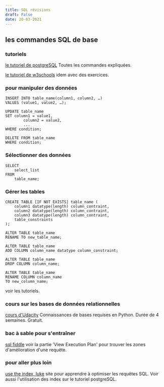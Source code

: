 ```yaml
---
title: SQL révisions
draft: False
date: 20-03-2021
---
```

## les commandes SQL de base

### tutoriels

[le tutoriel de postgreSQL](https://www.postgresqltutorial.com/) Toutes les commandes expliquées.

[le tutoriel de w3schools](https://www.w3schools.com/sql/default.asp) idem avec des exercices.

### pour manipuler des données

	INSERT INTO table_name(column1, column2, …)
	VALUES (value1, value2, …);

	UPDATE table_name
	SET column1 = value1,
    	    column2 = value2,
    	    ...
	WHERE condition;

	DELETE FROM table_name
	WHERE condition;

### Sélectionner des données

	SELECT
   	    select_list
	FROM
   	    table_name;

### Gérer les tables
	
	CREATE TABLE [IF NOT EXISTS] table_name (
   		column1 datatype(length) column_contraint,
   		column2 datatype(length) column_contraint,
   		column3 datatype(length) column_contraint,
   		table_constraints
	);

	ALTER TABLE table_name 
	RENAME TO new_table_name;

	ALTER TABLE table_name 
	ADD COLUMN column_name datatype column_constraint;

	ALTER TABLE table_name 
	DROP COLUMN column_name;

	ALTER TABLE table_name 
	RENAME COLUMN column_name 
	TO new_column_name;

voir les tutoriels.
	
### cours sur les bases de données relationnelles

[cours d'Udacity](https://www.udacity.com/course/intro-to-relational-databases--ud197) Connaissances de bases requises en Python. Durée de 4 semaines. Gratuit.

### bac à sable pour s'entraîner

[sql fiddle](http://sqlfiddle.com/) voir la partie 'View Execution Plan' pour trouver les zones d'amélioration d'une requête.

### pour aller plus loin

[use the index, luke](https://use-the-index-luke.com/) site pour apprendre à optimiser les requêtes SQL. Voir aussi l'utilisation des index sur le tutoriel postgreSQL.
